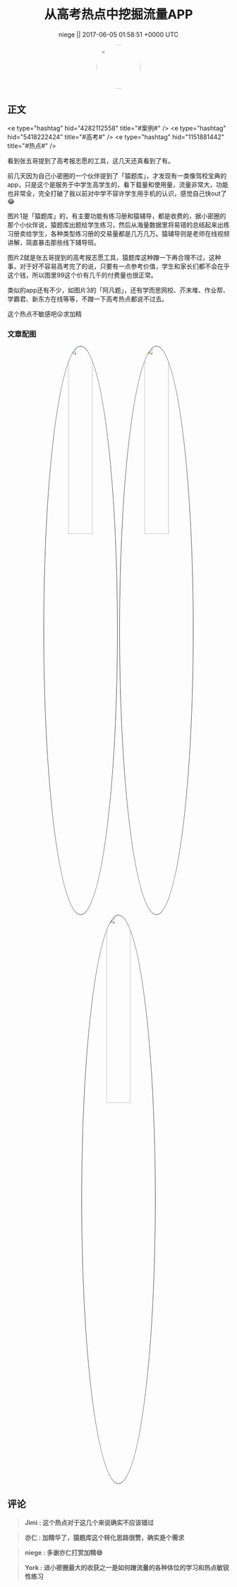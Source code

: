 <h1 align="center">从高考热点中挖掘流量APP</h1>




<p align="center">
    <a>niege || 2017-06-05 01:58:51 &#43;0000 UTC</a>
</p>

<div align="center">
    <img src="https://images.zsxq.com/Fl7mpUdfN6iS8EYQh7lJqU5pnXzI?e=1590940799&amp;token=kIxbL07-8jAj8w1n4s9zv64FuZZNEATmlU_Vm6zD:YB17ai-Kjrn6Km0zdM4CccXkteQ=" width="100" height="100" style="border:1px solid;border-radius:50%; color:#ffffff"/>
</div>




## 正文

<div>
&lt;e type=&#34;hashtag&#34; hid=&#34;4282112558&#34; title=&#34;#案例#&#34; /&gt; &lt;e type=&#34;hashtag&#34; hid=&#34;5418222424&#34; title=&#34;#高考#&#34; /&gt;  &lt;e type=&#34;hashtag&#34; hid=&#34;1151881442&#34; title=&#34;#热点#&#34; /&gt;

看到张五哥提到了高考报志愿的工具，这几天还真看到了有。

前几天因为自己小密圈的一个伙伴提到了「猿题库」，才发现有一类像驾校宝典的app，只是这个是服务于中学生高学生的，看下载量和使用量，流量非常大，功能也非常全，完全打破了我以前对中学不容许学生用手机的认识，感觉自己快out了😂

图片1是「猿题库」的，有主要功能有练习册和猿辅导，都是收费的，据小密圈的那个小伙伴说，猿题库出题给学生练习，然后从海量数据里将易错的总结起来出练习册卖给学生，各种类型练习册的交易量都是几万几万。猿辅导则是老师在线视频讲解，简直暴击那些线下辅导班。

图片2就是张五哥提到的高考报志愿工具，猿题库这种蹭一下再合理不过，这种事，对于好不容易高考完了的说，只要有一点参考价值，学生和家长们都不会在乎这个钱，所以图里99这个价有几千的付费量也很正常。

类似的app还有不少，如图片3的「阿凡题」，还有学而思网校、芥末堆、作业帮、学霸君、新东方在线等等，不蹭一下高考热点都说不过去。

这个热点不敏感吧😜求加精
</div>

### 文章配图

<div class="image" align="center">

<img src="https://images.zsxq.com/Fkn0N5Rnb12D7N56pBAjiUUePLQO?e=1590940799&amp;token=kIxbL07-8jAj8w1n4s9zv64FuZZNEATmlU_Vm6zD:54EzYxi5l53qgoErNCPmvoKEcK4=" width="33%" height="33%" style="border:1px solid;border-radius:50%; color:#3c3f41"/>

<img src="https://images.zsxq.com/FqIWz0H9M7PWH3LDURJMOtoOANi_?e=1590940799&amp;token=kIxbL07-8jAj8w1n4s9zv64FuZZNEATmlU_Vm6zD:qGsw6h0TH-I1gdejvg0nNDGhKVE=" width="33%" height="33%" style="border:1px solid;border-radius:50%; color:#3c3f41"/>

<img src="https://images.zsxq.com/FlL94ZgkaKRpEpXNAjVtGidjb360?e=1590940799&amp;token=kIxbL07-8jAj8w1n4s9zv64FuZZNEATmlU_Vm6zD:2NVEKv23iBeeXwcvyKtVPhr_CYI=" width="33%" height="33%" style="border:1px solid;border-radius:50%; color:#3c3f41"/>

</div>


## 评论

<div align="left">
<div>

<blockquote >
<span> <strong>Jimi : 这个热点对于这几个来说确实不应该错过 </strong></span>
</blockquote>

<blockquote >
<span> <strong>亦仁 : 加精华了，猿题库这个转化思路很赞，确实是个需求 </strong></span>
</blockquote>

<blockquote >
<span> <strong>niege : 多谢亦仁打赏加精😄 </strong></span>
</blockquote>

<blockquote >
<span> <strong>York : 进小密圈最大的收获之一是如何蹭流量的各种体位的学习和热点敏锐性练习 </strong></span>
</blockquote>

</div>
</div>